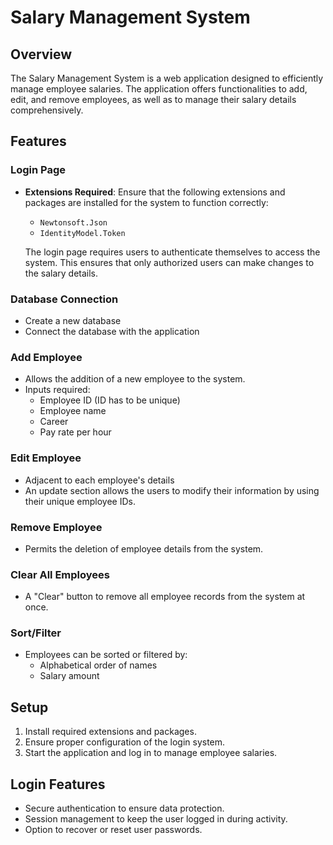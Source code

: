 # Salary Management System

## Overview
The Salary Management System is a web application designed to efficiently manage employee salaries. The application offers functionalities to add, edit, and remove employees, as well as to manage their salary details comprehensively.

## Features

### Login Page
- **Extensions Required**: Ensure that the following extensions and packages are installed for the system to function correctly:
  - `Newtonsoft.Json`
  - `IdentityModel.Token`
  
  The login page requires users to authenticate themselves to access the system. This ensures that only authorized users can make changes to the salary details.

### Database Connection
- Create a new database
- Connect the database with the application

### Add Employee
- Allows the addition of a new employee to the system.
- Inputs required:
  - Employee ID (ID has to be unique)
  - Employee name
  - Career
  - Pay rate per hour

### Edit Employee
- Adjacent to each employee's details
- An update section allows the users to modify their information by using their unique employee IDs.

### Remove Employee
- Permits the deletion of employee details from the system.

### Clear All Employees
- A "Clear" button to remove all employee records from the system at once.

### Sort/Filter
- Employees can be sorted or filtered by:
  - Alphabetical order of names
  - Salary amount

## Setup
1. Install required extensions and packages.
2. Ensure proper configuration of the login system.
3. Start the application and log in to manage employee salaries.

## Login Features
- Secure authentication to ensure data protection.
- Session management to keep the user logged in during activity.
- Option to recover or reset user passwords.
